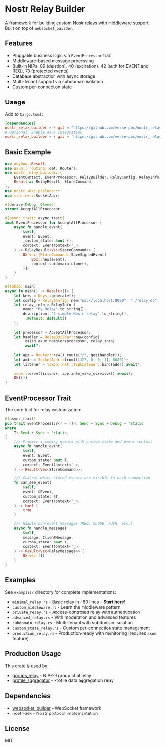 # Nostr Relay Builder

A framework for building custom Nostr relays with middleware support. Built on top of `websocket_builder`.

## Features

- Pluggable business logic via `EventProcessor` trait
- Middleware-based message processing
- Built-in NIPs: 09 (deletion), 40 (expiration), 42 (auth for EVENT and REQ), 70 (protected events)
- Database abstraction with async storage
- Multi-tenant support via subdomain isolation
- Custom per-connection state

## Usage

Add to `Cargo.toml`:

```toml
[dependencies]
nostr_relay_builder = { git = "https://github.com/verse-pbc/nostr_relay_builder" }
# Optional: Enable Axum integration
nostr_relay_builder = { git = "https://github.com/verse-pbc/nostr_relay_builder", features = ["axum"] }
```

## Basic Example

```rust
use anyhow::Result;
use axum::{routing::get, Router};
use nostr_relay_builder::{
    EventContext, EventProcessor, RelayBuilder, RelayConfig, RelayInfo,
    Result as RelayResult, StoreCommand,
};
use nostr_sdk::prelude::*;
use std::net::SocketAddr;

#[derive(Debug, Clone)]
struct AcceptAllProcessor;

#[async_trait::async_trait]
impl EventProcessor for AcceptAllProcessor {
    async fn handle_event(
        &self,
        event: Event,
        _custom_state: &mut (),
        context: EventContext<'_>,
    ) -> RelayResult<Vec<StoreCommand>> {
        Ok(vec![StoreCommand::SaveSignedEvent(
            Box::new(event),
            context.subdomain.clone(),
        )])
    }
}

#[tokio::main]
async fn main() -> Result<()> {
    let keys = Keys::generate();
    let config = RelayConfig::new("ws://localhost:8080", "./relay.db", keys);
    let relay_info = RelayInfo {
        name: "My Relay".to_string(),
        description: "A simple Nostr relay".to_string(),
        ..Default::default()
    };
    
    let processor = AcceptAllProcessor;
    let handler = RelayBuilder::new(config)
        .build_axum_handler(processor, relay_info)
        .await?;
    
    let app = Router::new().route("/", get(handler));
    let addr = SocketAddr::from(([127, 0, 0, 1], 8080));
    let listener = tokio::net::TcpListener::bind(addr).await?;
    
    axum::serve(listener, app.into_make_service()).await?;
    Ok(())
}
```

## EventProcessor Trait

The core trait for relay customization:

```rust
#[async_trait]
pub trait EventProcessor<T = ()>: Send + Sync + Debug + 'static
where
    T: Send + Sync + 'static,
{
    /// Process incoming events with custom state and event context
    async fn handle_event(
        &self,
        event: Event,
        custom_state: &mut T,
        context: EventContext<'_>,
    ) -> Result<Vec<StoreCommand>>;

    /// Control which stored events are visible to each connection
    fn can_see_event(
        &self,
        event: &Event,
        custom_state: &T,
        context: EventContext<'_>,
    ) -> bool {
        true
    }

    /// Handle non-event messages (REQ, CLOSE, AUTH, etc.)
    async fn handle_message(
        &self,
        message: ClientMessage,
        custom_state: &mut T,
        context: EventContext<'_>,
    ) -> Result<Vec<RelayMessage>> {
        Ok(vec![])
    }
}
```

## Examples

See `examples/` directory for complete implementations:

- `minimal_relay.rs` - Basic relay in ~80 lines - **Start here!**
- `custom_middleware.rs` - Learn the middleware pattern
- `private_relay.rs` - Access-controlled relay with authentication
- `advanced_relay.rs` - With moderation and advanced features
- `subdomain_relay.rs` - Multi-tenant with subdomain isolation
- `custom_state_relay.rs` - Custom per-connection state management
- `production_relay.rs` - Production-ready with monitoring (requires `axum` feature)

## Production Usage

This crate is used by:

- [groups_relay](https://github.com/verse-pbc/groups_relay) - NIP-29 group chat relay
- [profile_aggregator](https://github.com/verse-pbc/profile_aggregator) - Profile data aggregation relay

## Dependencies

- [websocket_builder](https://github.com/verse-pbc/websocket_builder) - WebSocket framework
- nostr-sdk - Nostr protocol implementation

## License

MIT